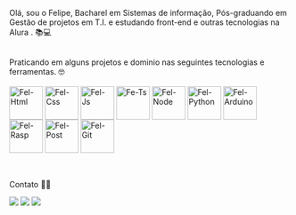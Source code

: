 Olá, sou  o Felipe, Bacharel em Sistemas de informação, Pós-graduando em Gestão de projetos em T.I. e estudando front-end e outras tecnologias na Alura . 📚💻
<Br>
	
	

 
<br>
Praticando em alguns projetos e dominio nas seguintes tecnologias e ferramentas. 🤓




</div>

<div style="display: inline_block"><br>
  <img align="center" alt="Fel-Html" height="60" width="60"   <img src="https://img.icons8.com/color/96/000000/html-5--v1.png"/>
  <img align="center" alt="Fel-Css" height="60" width="60"    <img src="https://img.icons8.com/color/96/000000/css3.png"/>
  <img align="center" alt="Fel-Js" height="60" width="60"     <img src="https://img.icons8.com/color/96/000000/javascript--v1.png"/>
  <img align="center" alt="Fe-Ts" height="60" width="60"      <img src="https://img.icons8.com/color/96/000000/typescript.png"/>
  <img align="center" alt="Fel-Node" height="60" width="60"   <img src="https://img.icons8.com/color/96/000000/nodejs.png"/>
  <img align="center" alt="Fel-Python" height="60" width="60" <img src="https://img.icons8.com/fluency/96/000000/python.png"/>
  <img align="center" alt="Fel-Arduino" height="60" width="60" <img src="https://img.icons8.com/fluency/96/000000/arduino.png"/>
  <img align="center" alt="Fel-Rasp" height="60" width="60"    <img src="https://img.icons8.com/office/80/000000/raspberry-pi.png"/>
  <img align="center" alt="Fel-Post" height="60" width="60"    <img src="https://img.icons8.com/color/96/000000/postgreesql.png"/>
  <img align="center" alt="Fel-Git" height="60" width="60"     <img src="https://img.icons8.com/color/96/000000/git.png"/>
</div>
<br>
</br>

Contato 📧🔰

<div>
	<a href = "mailto:feliperamos_rj@hotmail.com"><img src="https://img.shields.io/badge/-Gmail-%23333?style=for-the-badge&logo=gmail&logoColor=white" destino ="_blank"></a>
<a href="https://discord.com/channels/Ofeliperamos#6592" target="_blank"> <img src="https://img.shields.io/badge/Discord-7289DA?style=for-the-badge&logo= discord&logoColor=white" target="_blank"></a>
	<a href="https://linkedin.com/in/felipe-ramos-a37a47140" target="_blank"> <img src="https://img.shields.io/badge/LinkedIn-0077B5?style=for-the-badge&logo=linkedin&logoColor=white"></a>
	
 
</div>
